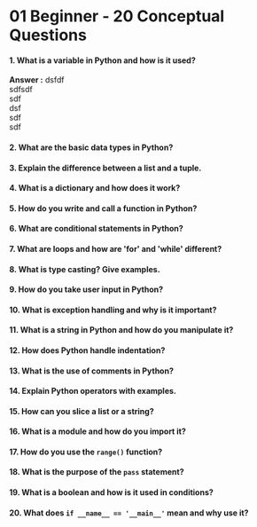 # 01 Beginner - 20 Conceptual Questions

#### 1. What is a variable in Python and how is it used?
**Answer :** dsfdf<br>
sdfsdf<br>
sdf<br>
dsf<br>
sdf<br>
sdf<br>
#### 2. What are the basic data types in Python?
#### 3. Explain the difference between a list and a tuple.
#### 4. What is a dictionary and how does it work?
#### 5. How do you write and call a function in Python?
#### 6. What are conditional statements in Python?
#### 7. What are loops and how are 'for' and 'while' different?
#### 8. What is type casting? Give examples.
#### 9. How do you take user input in Python?
#### 10. What is exception handling and why is it important?
#### 11. What is a string in Python and how do you manipulate it?
#### 12. How does Python handle indentation?
#### 13. What is the use of comments in Python?
#### 14. Explain Python operators with examples.
#### 15. How can you slice a list or a string?
#### 16. What is a module and how do you import it?
#### 17. How do you use the `range()` function?
#### 18. What is the purpose of the `pass` statement?
#### 19. What is a boolean and how is it used in conditions?
#### 20. What does `if __name__ == '__main__'` mean and why use it?